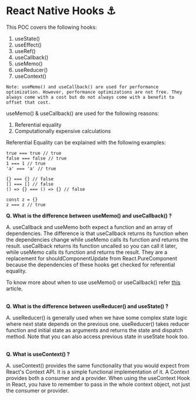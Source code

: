# React Native Hooks ⚓

This POC covers the following hooks:
1. useState()
2. useEffect()
3. useRef()
4. useCallback()
5. useMemo()
6. useReducer()
7. useContext()


`Note: useMemo() and useCallback() are used for performance optimization. However, performance optimizations are not free. They always come with a cost but do not always come with a benefit to offset that cost.`

useMemo() & useCallback() are used for the following reasons:
1. Referential equality
2. Computationally expensive calculations

Referential Equality can be explained with the following examples:
```
true === true // true
false === false // true
1 === 1 // true
'a' === 'a' // true

{} === {} // false
[] === [] // false
() => {} === () => {} // false

const z = {}
z === z // true
```

<b>Q. What is the difference between useMemo() and useCallback() ?</b>

A. useCallback and useMemo both expect a function and an array of dependencies. The difference is that useCallback returns its function when the dependencies change while useMemo calls its function and returns the result.
useCallback returns its function uncalled so you can call it later, while useMemo calls its function and returns the result.
They are a replacement for shouldComponentUpdate from React.PureComponent because the dependencies of these hooks get checked for referential equality.

To know more about when to use useMemo() or useCallback() refer [this](https://kentcdodds.com/blog/usememo-and-usecallback) article.

<br/>
<b>Q. What is the difference between useReducer() and useState() ?</b>

A. useReducer() is generally used when we have some complex state logic where next state depends on the previous one.
useReducer() takes reducer function and initial state as arguments and returns the state and dispatch method.
Note that you can also access previous state in useState hook too.

<br/>
<b>Q. What is useContext() ?</b>

A. useContext() provides the same functionality that you would expect from React's Context API.
It is a simple functional implementation of it. A Context provides both a consumer and a provider. When using the useContext Hook in React, you have to remember to pass in the whole context object, not just the consumer or provider.
